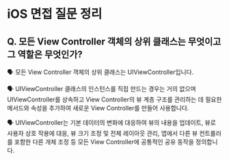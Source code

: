 # iOS 면접 질문 정리

## Q. 모든 View Controller 객체의 상위 클래스는 무엇이고 그 역할은 무엇인가?

🗣️ 모든 View Controller 객체의 상위 클래스는 UIViewController입니다.

🗣️ UIViewController 클래스의 인스턴스를 직접 만드는 경우는 거의 없으며 UIViewController를 상속하고 View Controller의 뷰 계층 구조를 관리하는 데 필요한 메서드와 속성을 추가하여 새로운 View Controller를 만들어 사용합니다.

🗣️ UIViewController는 기본 데이터의 변화에 대응하여 뷰의 내용을 업데이트, 뷰로 사용자 상호 작용에 대응, 뷰 크기 조정 및 전체 레이아웃 관리, 앱에서 다른 뷰 컨트롤러를 포함한 다른 개체 조정 등 모든 View Controller에 공통적인 공유 동작을 정의합니다.
